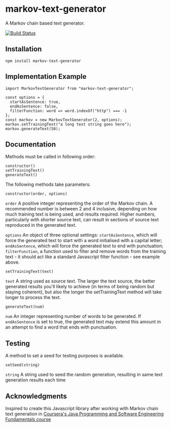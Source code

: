 # markov-text-generator
A Markov chain based text generator.

[![Build Status](https://travis-ci.org/emmaBocuma/markov-text-generator.svg?branch=master)](https://travis-ci.org/emmaBocuma/markov-text-generator)

## Installation

    npm install markov-text-generator

## Implementation Example

    
    import MarkovTextGenerator from "markov-text-generator";

    const options = {
      startAsSentence: true,
      endAsSentence: false,
      filterFunction: word => word.indexOf("http") === -1
    };
    const markov = new MarkovTextGenerator(2, options);
    markov.setTrainingText("a long text string goes here");
    markov.generateText(50);

## Documentation

Methods must be called in following order:

    constructor()
    setTrainingText()
    generateText()

The following methods take parameters:

    constructor(order, options)

`order`  A positive integer representing the order of the Markov chain. A recommended number is between 2 and 4 inclusive, depending on how much training text is being used, and results required. Higher numbers, particularly with shorter source text, can result in sections of source text reproduced in the generated text.

`options` An object of three optional settings: `startAsSentence`, which will force the generated text to start with a word initialised with a capital letter; `endAsSentence`, which will force the generated text to end with punctuation; `filterFunction`, a function used to filter and remove words from the training text - it should act like a standard Javascript filter function - see example above.

    setTrainingText(text)

`text` A string used as source text. The larger the text source, the better generated results you'll likely to achieve (in terms of being random but staying coherent), but also the longer the setTrainingText method will take longer to process the text.

    generateText(num)

`num` An integer representing number of words to be generated. If `endAsSentence` is set to true, the generated text may extend this amount in an attempt to find a word that ends with punctuation.

## Testing

A method to set a seed for testing purposes is available.

    setSeed(string)

`string` A string used to seed the random generation, resulting in same text generation results each time


## Acknowledgments

Inspired to create this Javascript library after working with Markov chain text generation in [Coursera's Java Programming and Software Engineering Fundamentals course](https://www.coursera.org/specializations/java-programming)
